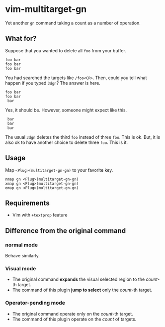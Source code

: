 vim-multitarget-gn
=================

Yet another `gn` command taking a count as a number of operation.

## What for?

Suppose that you wanted to delete all `foo` from your buffer.

```
foo bar
foo bar
foo bar
```

You had searched the targets like `/foo<CR>`.
Then, could you tell what happen if you typed `3dgn`?
The answer is here.

```
foo bar
foo bar
 bar
```

Yes, it should be. However, someone might expect like this.

```
 bar
 bar
 bar
```

The usual `3dgn` deletes the third `foo` instead of three `foo`.
This is ok.
But, it is also ok to have another choice to delete three `foo`.
This is it.


## Usage

Map `<Plug>(multitarget-gn-gn)` to your favorite key.

```
nmap gn <Plug>(multitarget-gn-gn)
xmap gn <Plug>(multitarget-gn-gn)
omap gn <Plug>(multitarget-gn-gn)
```


## Requirements
- Vim with `+textprop` feature


## Difference from the original command

### normal mode

Behave similarly.

### Visual mode

- The original command **expands** the visual selected region to the *count*-th target.
- The command of this plugin **jump to select** only the *count*-th target.

### Operator-pending mode

- The original command operate only on the *count*-th target.
- The command of this plugin operate on the *count* of targets.

